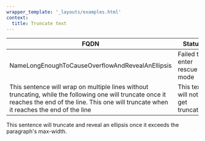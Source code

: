 ```yaml
---
wrapper_template: '_layouts/examples.html'
context:
  title: Truncate text
---
```


<table>
    <thead>
      <tr>
        <th>FQDN</th>
        <th>Status</th>
        <th class="u-align--right">RAM</th>
        <th class="u-align--right">Disks</th>
        <th class="u-align--right">Storage</th>
      </tr>
    </thead>
    <tbody>
      <tr>
        <td class="u-truncate">NameLongEnoughToCauseOverflowAndRevealAnEllipsis</td>
        <td class="u-truncate">Failed to enter rescue mode</td>
        <td class="u-align--right">2 GiB</td>
        <td class="u-align--right">1</td>
        <td class="u-align--right">2TB</td>
      </tr>
      <tr>
          <td>
            <span>This sentence will wrap on multiple lines without truncating, while the following one will truncate once it reaches the end of the line.</span>
            <span class="u-truncate">
              This one will truncate when it reaches the end of the line
            </span>
          </td>
          <td>This text will not get truncated.</td>
          <td class="u-align--right">2 GiB</td>
          <td class="u-align--right">1</td>
          <td class="u-align--right">2TB</td>
        </tr>
    </tbody>
  </table>
  <p class="u-truncate">This sentence will truncate and reveal an ellipsis once it exceeds the paragraph's max-width.</p>
